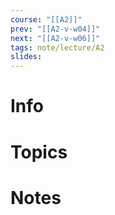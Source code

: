 ```yaml
---
course: "[[A2]]"
prev: "[[A2-v-w04]]"
next: "[[A2-v-w06]]"
tags: note/lecture/A2
slides:
---
```



# Info


# Topics


# Notes